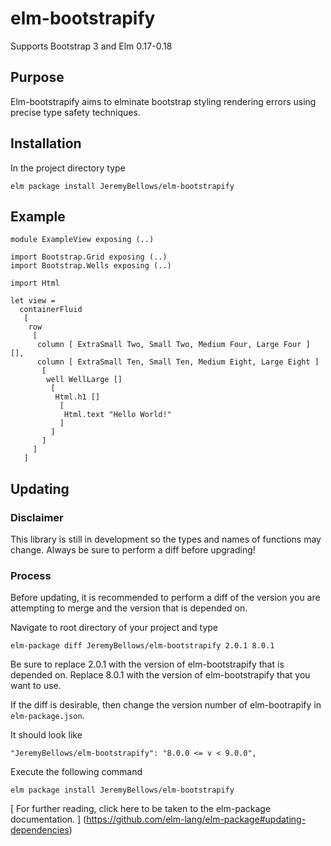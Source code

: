# elm-bootstrapify
Supports Bootstrap 3 and Elm 0.17-0.18
## Purpose
Elm-bootstrapify aims to elminate bootstrap styling rendering errors using precise type safety techniques.
## Installation
In the project directory type

```
elm package install JeremyBellows/elm-bootstrapify
```

## Example
```
module ExampleView exposing (..)

import Bootstrap.Grid exposing (..)
import Bootstrap.Wells exposing (..)

import Html

let view =
  containerFluid
   [
    row
     [
      column [ ExtraSmall Two, Small Two, Medium Four, Large Four ] [],
      column [ ExtraSmall Ten, Small Ten, Medium Eight, Large Eight ]
       [
        well WellLarge []
         [
          Html.h1 []
           [
            Html.text "Hello World!"
           ]
         ]
       ]
     ]
   ]
```
## Updating
### Disclaimer
This library is still in development so the types and names of functions may change. Always be sure to perform a diff before upgrading!
### Process
Before updating, it is recommended to perform a diff of the version you are attempting to merge and the version that is depended on.

Navigate to root directory of your project and type
```
elm-package diff JeremyBellows/elm-bootstrapify 2.0.1 8.0.1
```

Be sure to replace 2.0.1 with the version of elm-bootstrapify that is depended on.
Replace 8.0.1 with the version of elm-bootstrapify that you want to use.

If the diff is desirable, then change the version number of elm-bootrapify in `elm-package.json`.

It should look like
```
"JeremyBellows/elm-bootstrapify": "8.0.0 <= v < 9.0.0",
```

Execute the following command
```
elm package install JeremyBellows/elm-bootstrapify
```

[ For further reading, click here to be taken to the elm-package documentation. ] (https://github.com/elm-lang/elm-package#updating-dependencies)
